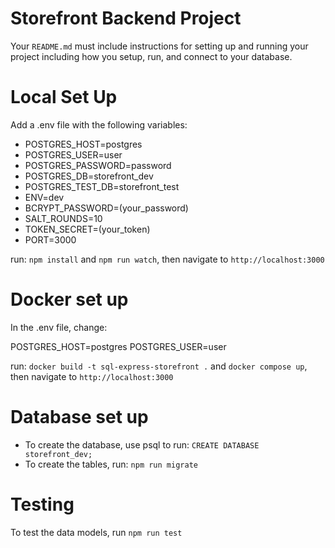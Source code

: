 # Storefront Backend Project
Your `README.md` must include instructions for setting up and running your project including how you setup, run, and connect to your database. 

# Local Set Up 
Add a .env file with the following variables:

- POSTGRES_HOST=postgres
- POSTGRES_USER=user
- POSTGRES_PASSWORD=password
- POSTGRES_DB=storefront_dev
- POSTGRES_TEST_DB=storefront_test
- ENV=dev
- BCRYPT_PASSWORD=(your_password)
- SALT_ROUNDS=10
- TOKEN_SECRET=(your_token)
- PORT=3000

run: `npm install` and `npm run watch`, then navigate to `http://localhost:3000`

# Docker set up
In the .env file, change:

POSTGRES_HOST=postgres
POSTGRES_USER=user

run: `docker build -t sql-express-storefront .` and `docker compose up`, then navigate to `http://localhost:3000`

<!-- To check database connection, run:
`docker exec -it sql-express-storefront_postgres_1 bash`, and `psql -U user storefront_dev` and `\conninfo` -->

# Database set up
- To create the database, use psql to run: `CREATE DATABASE storefront_dev;`
- To create the tables, run: `npm run migrate`

# Testing
To test the data models, run `npm run test`

<!-- # Features -->